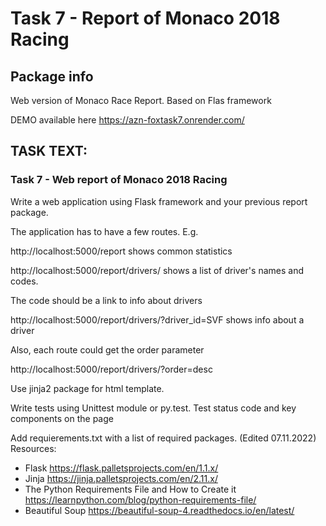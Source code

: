 # Task 7 - Report of Monaco 2018 Racing

## Package info
Web version of Monaco Race Report.  Based on Flas framework 

DEMO available here https://azn-foxtask7.onrender.com/

##  TASK TEXT:
### Task 7 - Web report of Monaco 2018 Racing
Write a web application using Flask framework and your previous report package.

The application has to have a few routes. E.g.

http://localhost:5000/report shows common statistics

http://localhost:5000/report/drivers/  shows a list of driver's names and codes. 

The code should be a link to info about drivers

http://localhost:5000/report/drivers/?driver_id=SVF shows info about a driver

Also, each route could get the order parameter

http://localhost:5000/report/drivers/?order=desc

Use jinja2 package for html template.

Write tests using Unittest module or py.test. Test status code and key components on the page

Add requierements.txt with a list of required packages. (Edited 07.11.2022)
Resources:

* Flask https://flask.palletsprojects.com/en/1.1.x/
* Jinja https://jinja.palletsprojects.com/en/2.11.x/
* The Python Requirements File and How to Create it  https://learnpython.com/blog/python-requirements-file/
* Beautiful Soup https://beautiful-soup-4.readthedocs.io/en/latest/

